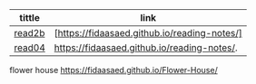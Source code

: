 |tittle  | link |
| ------------- | ------------- |
| [read2b](https://fidaasaed.github.io/reading-notes/)  |[https://fidaasaed.github.io/reading-notes/] |
| [read04](https://fidaasaed.github.io/reading-notes/.  ) | https://fidaasaed.github.io/reading-notes/.
flower house     https://fidaasaed.github.io/Flower-House/     

